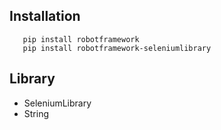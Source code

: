 ## Installation
```
   pip install robotframework
   pip install robotframework-seleniumlibrary
```
## Library
- SeleniumLibrary
- String
